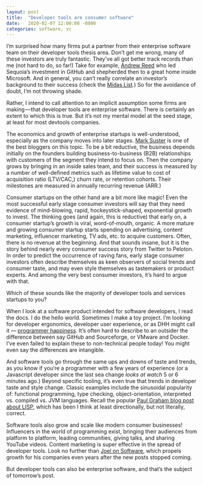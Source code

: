 ```yaml
---
layout: post
title:  "Developer tools are consumer software"
date:   2020-02-07 12:00:00 -0800
categories: software, vc
---
```


I’m surprised how many firms put a partner from their enterprise software team on their developer tools thesis area. Don’t get me wrong, many of these investors are truly fantastic. They’ve all got better track records than me (not hard to do, so far!) Take for example, [Andrew Reed](https://twitter.com/andrew__reed) who led Sequoia’s investment in GitHub and shepherded then to a great home inside Microsoft. And in general, you can’t really correlate an investor’s background to their success (check the [Midas List](https://www.forbes.com/midas/#34c13d0e5650).) So for the avoidance of doubt, I’m not throwing shade.

Rather, I intend to call attention to an implicit assumption some firms are making — that developer tools are enterprise software. There is certainly an extent to which this is true. But it’s not my mental model at the seed stage, at least for most devtools companies.

The economics and growth of enterprise startups is well-understood, especially as the company moves into later stages. [Mark Suster](https://bothsidesofthetable.com/) is one of the best bloggers on this topic. To be a bit reductive, the business depends initially on the founders building business-to-business (B2B) relationships with customers of the segment they intend to focus on. Then the company grows by bringing in an inside sales team, and their success is measured by a number of well-defined metrics such as lifetime value to cost of acquisition ratio (LTV/CAC,) churn rate, or retention cohorts. Their milestones are measured in annually recurring revenue (ARR.)

Consumer startups on the other hand are a bit more like magic! Even the most successful early stage consumer investors will say that they need evidence of mind-blowing, rapid, hockeystick-shaped, exponential growth to invest. The thinking goes (and again, this is reductive) that early on, a consumer startup’s growth is viral, word-of-mouth, organic. A more mature and growing consumer startup starts spending on advertising, content marketing, influencer marketing, TV ads, etc. to acquire customers. Often, there is no revenue at the beginning. And that sounds insane, but it is the story behind nearly every consumer success story from Twitter to Peloton. In order to predict the occurrence of raving fans, early stage consumer investors often describe themselves as keen observers of social trends and consumer taste, and may even style themselves as tastemakers or product experts. And among the very best consumer investors, it’s hard to argue with that.

Which of these sounds like the majority of developer tools and services startups to you?

When I look at a software product intended for software developers, I read the docs. I do the hello world. Sometimes I make a toy project. I’m looking for developer ergonomics, developer user experience, or as DHH might call it — [programmer happiness](https://rubyonrails.org/doctrine). It’s often hard to describe to an outsider the difference between say GitHub and Sourceforge, or VMware and Docker. I’ve even failed to explain these to non-technical people today! You might even say the differences are intangible.

And software tools go through the same ups and downs of taste and trends, as you know if you’re a programmer with a few years of experience (or a Javascript developer since the last sea change *looks at watch* 5 or 6 minutes ago.) Beyond specific tooling, it’s even true that trends in developer taste and style change. Classic examples include the sinusoidal popularity of: functional programming, type checking, object-orientation, interpreted vs. compiled vs. JVM languages. Recall the popular [Paul Graham blog post about LISP](https://www.paulgraham.com/avg.html), which has been I think at least directionally, but not literally, correct.

Software tools also grow and scale like modern consumer businesses! Influencers in the world of programming exist, bringing their audiences from platform to platform, leading communities, giving talks, and sharing YouTube videos. Content marketing is super effective in the spread of developer tools. Look no further than [Joel on Software](https://www.joelonsoftware.com/), which propels growth for his companies even years after the new posts stopped coming.

But developer tools can also be enterprise software, and that’s the subject of tomorrow’s post.
